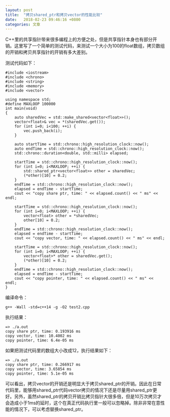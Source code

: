 ```yaml
---
layout: post
title:  "拷贝shared_ptr和拷贝vector的性能比较"
date:   2018-02-23 09:46:16 +0800
categories: 文章
---
```


C++里的共享指针带来很多编程上的方便之处，但是共享指针本身也有部分开销。这里写了一个简单的测试代码，来测试一个大小为100的float数组，拷贝数组的开销和拷贝共享指针的开销有多大差别。

测试代码如下：

```
#include <iostream>
#include <chrono>
#include <string>
#include <memory>
#include <vector>

using namespace std;
#define MAXLOOP 100000
int main(void)
{
    auto sharedVec = std::make_shared<vector<float>>();
    vector<float>& vec = *(sharedVec.get());
    for (int i=0; i<100; ++i) {
        vec.push_back(i);
    }

    auto startTime = std::chrono::high_resolution_clock::now();
    auto endTime = std::chrono::high_resolution_clock::now();
    std::chrono::duration<double, std::milli> elapsed;

    startTime = std::chrono::high_resolution_clock::now();
    for (int i=0; i<MAXLOOP; ++i) {
        std::shared_ptr<vector<float>> other = sharedVec;
        (*other)[10] = 0.2;
    }
    endTime = std::chrono::high_resolution_clock::now();
    elapsed = endTime - startTime;
    cout << "copy share ptr, time: " << elapsed.count() << " ms" << endl;

    startTime = std::chrono::high_resolution_clock::now();
    for (int i=0; i<MAXLOOP; ++i) {
        vector<float> other = *sharedVec;
        other[10] = 0.2;
    }
    endTime = std::chrono::high_resolution_clock::now();
    elapsed = endTime - startTime;
    cout << "copy vector, time: " << elapsed.count() << " ms" << endl;

    startTime = std::chrono::high_resolution_clock::now();
    for (int i=0; i<MAXLOOP; ++i) {
        vector<float>* other = sharedVec.get();
        (*other)[10] = 0.2;
    }
    endTime = std::chrono::high_resolution_clock::now();
    elapsed = endTime - startTime;
    cout << "copy pointer, time: " << elapsed.count() << " ms" << endl;
}
```

编译命令：

```
g++ -Wall -std=c++14 -g -O2 test2.cpp
```

执行结果：

```
=> ./a.out
copy share ptr, time: 0.193916 ms
copy vector, time: 10.4002 ms
copy pointer, time: 6.4e-05 ms
```

如果把测试代码里的数组大小改成12，执行结果如下：

```
=> ./a.out
copy share ptr, time: 0.266917 ms
copy vector, time: 3.65854 ms
copy pointer, time: 5.1e-05 ms
```

可以看出，拷贝vector的开销还是明显大于拷贝shared_ptr的开销。因此在日常代码里，能够用shared_ptr代码vector拷贝的情况下还是尽量用shared_ptr更好。另外，虽然shared_ptr的拷贝开销比拷贝指针大很多倍，但是10万次拷贝才会造成小于1ms的延时，这个在真正代码执行里一般可以忽略掉。除非非常在意性能的情况下，可以考虑替换shared_ptr。